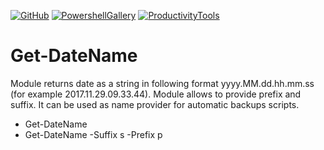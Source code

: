 ﻿[![GitHub](http://cdn.productivitytools.tech/Github40px.png)](https://github.com/pwujczyk/ProductivityTools.PSGetDateName)
[![PowershellGallery](http://cdn.productivitytools.tech/Powershell40px.png)](https://www.powershellgallery.com/packages/ProductivityTools.PSGetDateName/)
[![ProductivityTools](http://cdn.productivitytools.tech/Blog40px.png)](http://www.productivitytools.tech/get-datename/)
 
 
 
 # Get-DateName
Module returns date as a string in following format yyyy.MM.dd.hh.mm.ss (for example 2017.11.29.09.33.44). Module allows to provide prefix and suffix. It can be used as name provider for automatic backups scripts.

 - Get-DateName
 - Get-DateName -Suffix s -Prefix p
